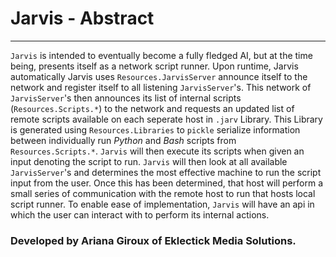 # Jarvis - Abstract
---

`Jarvis` is intended to eventually become a fully fledged AI, but at the time being, presents itself as a network script runner. Upon runtime, Jarvis automatically Jarvis uses `Resources.JarvisServer` announce itself to the network and register itself to all listening `JarvisServer`'s. This network of `JarvisServer`'s then announces its list of internal scripts (`Resources.Scripts.*`) to the network and requests an updated list of remote scripts available on each seperate host in `.jarv` Library. This Library is generated using  `Resources.Libraries` to `pickle` serialize information between individually run _Python_ and _Bash_ scripts from `Resources.Scripts.*`. `Jarvis` will then execute its scripts when given an input denoting the script to run. `Jarvis` will then look at all available `JarvisServer`'s and determines the most effective machine to run the script input from the user. Once this has been determined, that host will perform a small series of communication with the remote host to run that hosts local script runner. To enable ease of implementation, `Jarvis` will have an api in which the user can interact with to perform its internal actions. 


### Developed by Ariana Giroux of Eklectick Media Solutions.